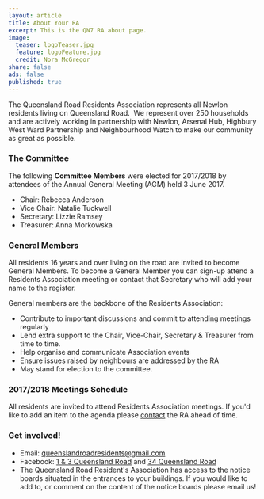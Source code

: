 ```yaml
---
layout: article
title: About Your RA
excerpt: This is the QN7 RA about page.
image:
  teaser: logoTeaser.jpg
  feature: logoFeature.jpg
  credit: Nora McGregor
share: false
ads: false
published: true
---
```


The Queensland Road Residents Association represents all Newlon residents living on Queensland Road.
​
We represent over 250 households and are actively working in partnership with Newlon, Arsenal Hub, Highbury West Ward Partnership and Neighbourhood Watch to make our community as great as possible.   

### The Committee

The following **Committee Members** were elected for 2017/2018 by attendees of the Annual General Meeting (AGM) held 3 June 2017.

+ Chair: Rebecca Anderson
+ Vice Chair: Natalie Tuckwell
+ Secretary: Lizzie Ramsey
+ Treasurer: Anna Morkowska  

### General Members

All residents 16 years and over living on the road are invited to become General Members. 
To become a General Member you can sign-up attend a Residents Association meeting or contact that Secretary who will add your name to the register.

General members are the backbone of the Residents Association:

+ Contribute to important discussions and commit to attending meetings regularly
+ Lend extra support to the Chair, Vice-Chair, Secretary & Treasurer from time to time.
+ Help organise and communicate Association events
+ Ensure issues raised by neighbours are addressed by the RA 
+ May stand for election to the committee.
 
### 2017/2018 Meetings Schedule 

All residents are invited to attend Residents Association meetings. If you'd like to add an item to the agenda please [contact](https://qn7ra.github.io/contact/) the RA ahead of time.
 
### Get involved! 

+ Email: queenslandroadresidents@gmail.com
+ Facebook: [1 & 3 Queensland Road](https://www.facebook.com/groups/QN71QueenslandRoad/) and [34 Queensland Road](https://www.facebook.com/groups/34queenslandroad/)
+ The Queensland Road Resident's Association has access to the notice boards situated in the entrances to your buildings.  If you would like to add to, or comment on the content of the notice boards please email us!
